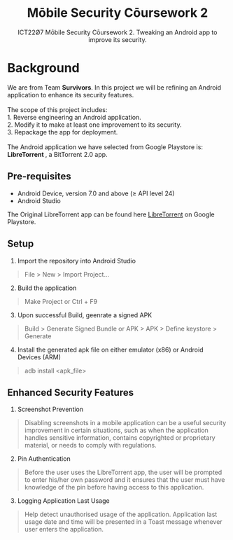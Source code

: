 <div align="center">
<h1> Mōbile Security Cōursework 2 </h1>
ICT22Ø7 Mōbile Security Cōursework 2. Tweaking an Android app to improve its security.
</div>

<div>
<h1> Background </h1>
We are from Team <b>Survivors</b>. In this project we will be refining an Android application to enhance its security features. <br />
<br />
The scope of this project includes: <br />
1. Reverse engineering an Android application. <br />
2. Modify it to make at least one improvement to its security. <br />
3. Repackage the app for deployment. <br />
<br />
The Android application we have selected from Google Playstore is: <b> LibreTorrent </b>, a BitTorrent 2.0 app. <br />
</div>

## Pre-requisites
* Android Device, version 7.0 and above (≥ API level 24)
* Android Studio

The Original LibreTorrent app can be found here [LibreTorrent](https://play.google.com/store/apps/details?id=org.proninyaroslav.libretorrent&hl=en) on Google Playstore.

## Setup
1. Import the repository into Android Studio
> File > New > Import Project...
2. Build the application
> Make Project or Ctrl + F9
3. Upon successful Build, geenrate a signed APK
> Build > Generate Signed Bundle or APK > APK > Define keystore > Generate
4. Install the generated apk file on either emulator (x86) or Android Devices (ARM)
> adb install <apk_file>

## Enhanced Security Features
1. Screenshot Prevention
> Disabling screenshots in a mobile application can be a useful security improvement in certain situations, such as when the application handles sensitive information, contains copyrighted or proprietary material, or needs to comply with regulations.

2. Pin Authentication 
> Before the user uses the LibreTorrent app, the user will be prompted to enter his/her own password and it ensures that the user must have knowledge of the pin before having access to this application. 

3. Logging Application Last Usage
> Help detect unauthorised usage of the application. Application last usage date and time will be presented in a Toast message whenever user enters the application.
